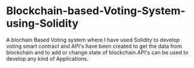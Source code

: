 # Blockchain-based-Voting-System-using-Solidity
A blochain Based Voting system where I have used Solidity to develop voting smart contract and API's have been created to get the data from blockchain and to add or change state of blockchain.API's can be used to develop any kind of Applications.
